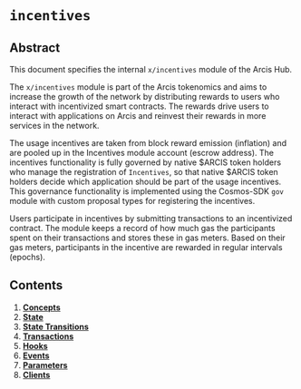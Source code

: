 <!--
order: 0
title: "Incentives Overview"
parent:
  title: "incentives"
-->

# `incentives`

## Abstract

This document specifies the internal `x/incentives` module of the Arcis Hub.

The `x/incentives` module is part of the Arcis tokenomics and aims to increase the growth of the network by distributing rewards to users who interact with incentivized smart contracts. The rewards drive users to interact with applications on Arcis and reinvest their rewards in more services in the network.

The usage incentives are taken from block reward emission (inflation) and are pooled up in the Incentives module account (escrow address). The incentives functionality is fully governed by native $ARCIS token holders who manage the registration of `Incentives`, so that native $ARCIS token holders decide which application should be part of the usage incentives. This governance functionality is implemented using the Cosmos-SDK `gov` module with custom proposal types for registering the incentives.

Users participate in incentives by submitting transactions to an incentivized contract. The module keeps a record of how much gas the participants spent on their transactions and stores these in gas meters. Based on their gas meters, participants in the incentive are rewarded in regular intervals (epochs).

## Contents

1. **[Concepts](01_concepts.md)**
2. **[State](02_state.md)**
3. **[State Transitions](03_state_transitions.md)**
4. **[Transactions](04_transactions.md)**
5. **[Hooks](05_hooks.md)**
6. **[Events](06_events.md)**
7. **[Parameters](07_parameters.md)**
8. **[Clients](08_clients.md)**
